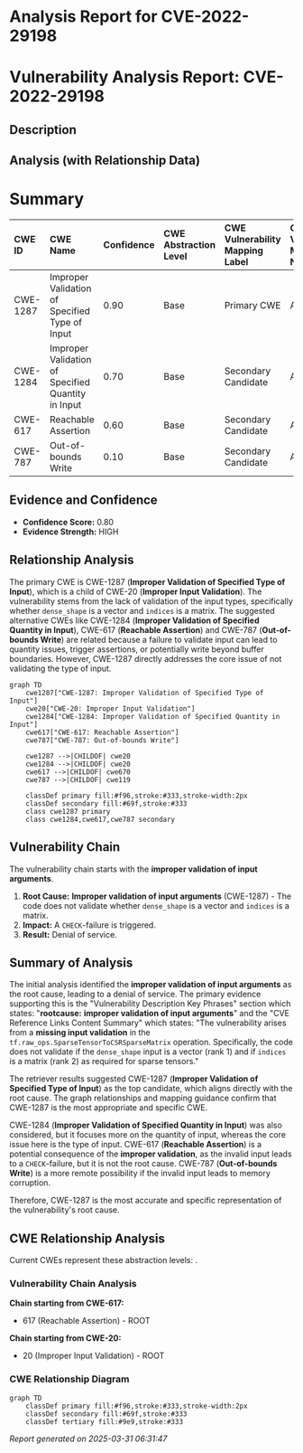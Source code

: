 # Analysis Report for CVE-2022-29198

# Vulnerability Analysis Report: CVE-2022-29198

## Description



## Analysis (with Relationship Data)

# Summary
| CWE ID  | CWE Name                                                                                                  | Confidence | CWE Abstraction Level | CWE Vulnerability Mapping Label | CWE-Vulnerability Mapping Notes |
| :-------- | :---------------------------------------------------------------------------------------------------------- | :--------- | :---------------------- | :------------------------------ | :------------------------------ |
| CWE-1287 | Improper Validation of Specified Type of Input                                                              | 0.90       | Base                    | Primary CWE                    | Allowed                       |
| CWE-1284 | Improper Validation of Specified Quantity in Input                                                              | 0.70       | Base                    | Secondary Candidate            | Allowed                       |
| CWE-617  | Reachable Assertion                                                                                           | 0.60       | Base                    | Secondary Candidate            | Allowed                       |
| CWE-787  | Out-of-bounds Write                                                                                           | 0.10       | Base                    | Secondary Candidate            | Allowed                       |

## Evidence and Confidence

*   **Confidence Score:** 0.80
*   **Evidence Strength:** HIGH

## Relationship Analysis
The primary CWE is CWE-1287 (**Improper Validation of Specified Type of Input**), which is a child of CWE-20 (**Improper Input Validation**). The vulnerability stems from the lack of validation of the input types, specifically whether `dense_shape` is a vector and `indices` is a matrix. The suggested alternative CWEs like CWE-1284 (**Improper Validation of Specified Quantity in Input**), CWE-617 (**Reachable Assertion**) and CWE-787 (**Out-of-bounds Write**) are related because a failure to validate input can lead to quantity issues, trigger assertions, or potentially write beyond buffer boundaries. However, CWE-1287 directly addresses the core issue of not validating the type of input.

```mermaid
graph TD
    cwe1287["CWE-1287: Improper Validation of Specified Type of Input"]
    cwe20["CWE-20: Improper Input Validation"]
    cwe1284["CWE-1284: Improper Validation of Specified Quantity in Input"]
    cwe617["CWE-617: Reachable Assertion"]
    cwe787["CWE-787: Out-of-bounds Write"]

    cwe1287 -->|CHILDOF| cwe20
    cwe1284 -->|CHILDOF| cwe20
    cwe617 -->|CHILDOF| cwe670
    cwe787 -->|CHILDOF| cwe119

    classDef primary fill:#f96,stroke:#333,stroke-width:2px
    classDef secondary fill:#69f,stroke:#333
    class cwe1287 primary
    class cwe1284,cwe617,cwe787 secondary
```

## Vulnerability Chain
The vulnerability chain starts with the **improper validation of input arguments**.

1.  **Root Cause:** **Improper validation of input arguments** (CWE-1287) - The code does not validate whether `dense_shape` is a vector and `indices` is a matrix.
2.  **Impact:** A `CHECK`-failure is triggered.
3.  **Result:** Denial of service.

## Summary of Analysis
The initial analysis identified the **improper validation of input arguments** as the root cause, leading to a denial of service. The primary evidence supporting this is the "Vulnerability Description Key Phrases" section which states: "**rootcause:** **improper validation of input arguments**" and the "CVE Reference Links Content Summary" which states: "The vulnerability arises from a **missing input validation** in the `tf.raw_ops.SparseTensorToCSRSparseMatrix` operation. Specifically, the code does not validate if the `dense_shape` input is a vector (rank 1) and if `indices` is a matrix (rank 2) as required for sparse tensors."

The retriever results suggested CWE-1287 (**Improper Validation of Specified Type of Input**) as the top candidate, which aligns directly with the root cause. The graph relationships and mapping guidance confirm that CWE-1287 is the most appropriate and specific CWE.

CWE-1284 (**Improper Validation of Specified Quantity in Input**) was also considered, but it focuses more on the quantity of input, whereas the core issue here is the type of input. CWE-617 (**Reachable Assertion**) is a potential consequence of the **improper validation**, as the invalid input leads to a `CHECK`-failure, but it is not the root cause. CWE-787 (**Out-of-bounds Write**) is a more remote possibility if the invalid input leads to memory corruption.

Therefore, CWE-1287 is the most accurate and specific representation of the vulnerability's root cause.


## CWE Relationship Analysis

Current CWEs represent these abstraction levels: .


### Vulnerability Chain Analysis

**Chain starting from CWE-617:**
- 617 (Reachable Assertion) - ROOT


**Chain starting from CWE-20:**
- 20 (Improper Input Validation) - ROOT



### CWE Relationship Diagram

```mermaid
graph TD
    classDef primary fill:#f96,stroke:#333,stroke-width:2px
    classDef secondary fill:#69f,stroke:#333
    classDef tertiary fill:#9e9,stroke:#333
```



*Report generated on 2025-03-31 06:31:47*

